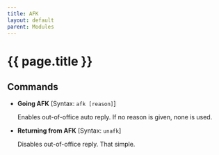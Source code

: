 ```yaml
---
title: AFK
layout: default
parent: Modules
---
```


# {{ page.title }}

## Commands

 - **Going AFK**
[Syntax: `afk [reason]`]

   Enables out-of-office auto reply. If no reason is given, none is used.

 - **Returning from AFK**
[Syntax: `unafk`]

   Disables out-of-office reply. That simple.
<!--stackedit_data:
eyJoaXN0b3J5IjpbLTY1MTMwNDAwMV19
-->
